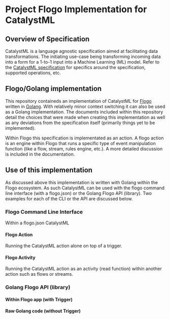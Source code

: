 # Project Flogo Implementation for CatalystML

## Overview of Specification
CatalystML is a language agnostic specification aimed at facilitating data transformations.  The initiating use-case being transforming incoming data into a form for a 1-to-1 input into a Machine Learning (ML) model.  Refer to the [CatalystML specification](https://github.com/TIBCOSoftware/catalystml) for specifics around the specification, supported operations, etc.

## Flogo/Golang implementation
This repository containeds an implementation of CatalystML for [Flogo](flogo.io) written in [Golang](https://golang.org/).  With relatively minor context switching it can also be used as a Golang implementation.  The documents included within this repository detail the choices that were made when creating this implementation as well as any deviations from the specification itself (primarily things yet to be implemented). 

Within Flogo this specification is implementated as an action.  A flogo action is an engine within Flogo that runs a specific type of event manipulation function (like a flow, stream, rules engine, etc.).  A more detailed discussion is included in the documentation.

## Use of this implementation

As discussed above this implementation is written with Golang within the Flogo ecosystem.  As such CatalystML can be used with the flogo command line interface (with a flogo.json) or the Golang Flogo API (library).  Two examples for each of the CLI or the API are discussed below.

### Flogo Command Line Interface

Within a flogo.json CatalystML

#### Flogo Action

Running the CatalystML action alone on top of a trigger.

#### Flogo Activity

Running the CatalystML action as an activity (read function) within another action such as flows or streams.

### Golang Flogo API (library)

#### Within Flogo app (with Trigger)

#### Raw Golang code (without Trigger)


